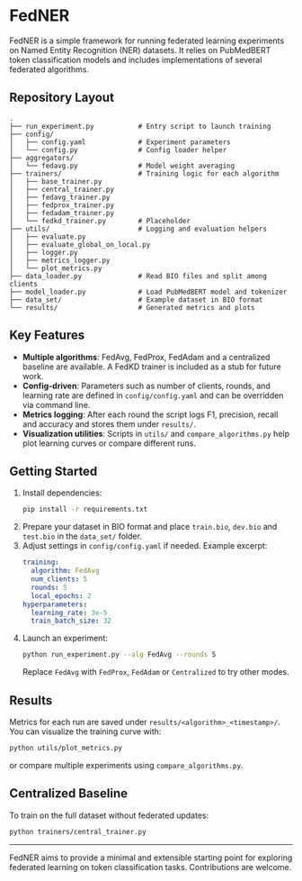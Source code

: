# FedNER

FedNER is a simple framework for running federated learning experiments on Named Entity Recognition (NER) datasets. It relies on PubMedBERT token classification models and includes implementations of several federated algorithms.

## Repository Layout

```
.
├── run_experiment.py           # Entry script to launch training
├── config/
│   ├── config.yaml             # Experiment parameters
│   └── config.py               # Config loader helper
├── aggregators/
│   └── fedavg.py               # Model weight averaging
├── trainers/                   # Training logic for each algorithm
│   ├── base_trainer.py
│   ├── central_trainer.py
│   ├── fedavg_trainer.py
│   ├── fedprox_trainer.py
│   ├── fedadam_trainer.py
│   └── fedkd_trainer.py        # Placeholder
├── utils/                      # Logging and evaluation helpers
│   ├── evaluate.py
│   ├── evaluate_global_on_local.py
│   ├── logger.py
│   ├── metrics_logger.py
│   └── plot_metrics.py
├── data_loader.py              # Read BIO files and split among clients
├── model_loader.py             # Load PubMedBERT model and tokenizer
├── data_set/                   # Example dataset in BIO format
└── results/                    # Generated metrics and plots
```

## Key Features

- **Multiple algorithms**: FedAvg, FedProx, FedAdam and a centralized baseline are available. A FedKD trainer is included as a stub for future work.
- **Config-driven**: Parameters such as number of clients, rounds, and learning rate are defined in `config/config.yaml` and can be overridden via command line.
- **Metrics logging**: After each round the script logs F1, precision, recall and accuracy and stores them under `results/`.
- **Visualization utilities**: Scripts in `utils/` and `compare_algorithms.py` help plot learning curves or compare different runs.

## Getting Started

1. Install dependencies:
   ```bash
   pip install -r requirements.txt
   ```
2. Prepare your dataset in BIO format and place `train.bio`, `dev.bio` and `test.bio` in the `data_set/` folder.
3. Adjust settings in `config/config.yaml` if needed. Example excerpt:
   ```yaml
   training:
     algorithm: FedAvg
     num_clients: 5
     rounds: 5
     local_epochs: 2
   hyperparameters:
     learning_rate: 3e-5
     train_batch_size: 32
   ```
4. Launch an experiment:
   ```bash
   python run_experiment.py --alg FedAvg --rounds 5
   ```
   Replace `FedAvg` with `FedProx`, `FedAdam` or `Centralized` to try other modes.

## Results

Metrics for each run are saved under `results/<algorithm>_<timestamp>/`. You can visualize the training curve with:

```bash
python utils/plot_metrics.py
```

or compare multiple experiments using `compare_algorithms.py`.

## Centralized Baseline

To train on the full dataset without federated updates:

```bash
python trainers/central_trainer.py
```

---

FedNER aims to provide a minimal and extensible starting point for exploring federated learning on token classification tasks. Contributions are welcome.

